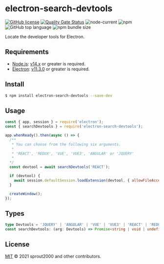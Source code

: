 # electron-search-devtools

[![GitHub license](https://img.shields.io/github/license/sprout2000/electron-search-devtools)](https://github.com/sprout2000/electron-search-devtools/blob/master/LICENSE.md)
[![Quality Gate Status](https://sonarcloud.io/api/project_badges/measure?project=sprout2000_electron-search-devtools&metric=alert_status)](https://sonarcloud.io/dashboard?id=sprout2000_electron-search-devtools)
![node-current](https://img.shields.io/node/v/electron-search-devtools)
![npm](https://img.shields.io/npm/dt/electron-search-devtools)
![GitHub top language](https://img.shields.io/github/languages/top/sprout2000/electron-search-devtools)
![npm bundle size](https://img.shields.io/bundlephobia/minzip/electron-search-devtools)

Locate the developer tools for Electron.

## Requirements

- [Node.js](https://nodejs.org/): [v14.x](https://nodejs.org/dist/latest-v14.x/docs/api/) or greater is required.
- [Electron](https://www.electronjs.org/): [v11.3.0](https://www.electronjs.org/releases/stable?version=11&page=3#11.3.0) or greater is required.

## Install

```sh
$ npm install electron-search-devtools --save-dev
```

## Usage

```javascript
const { app, session } = require('electron');
const { searchDevtools } = require('electron-search-devtools');

app.whenReady().then(async () => {
  /**
   * You can choose from the following six arguments.
   *
   * 'REACT', 'REDUX', 'VUE', 'VUE3', 'ANGULAR' or 'JQUERY'
   * 
  */
  const devtool = await searchDevtools('REACT');

  if (devtool) {
    await session.defaultSession.loadExtension(devtool, { allowFileAccess: true });
  }

  createWindow();
});
```

## Types

```typescript
type Devtools = 'JQUERY' | 'ANGULAR' | 'VUE' | 'VUE3' | 'REACT' | 'REDUX';
const searchDevtools: (arg: Devtools) => Promise<string | void | undefined>;
```

## License

[MIT](https://github.com/sprout2000/electron-search-devtools/blob/master/LICENSE.md) © 2021 sprout2000 and other contributors.
